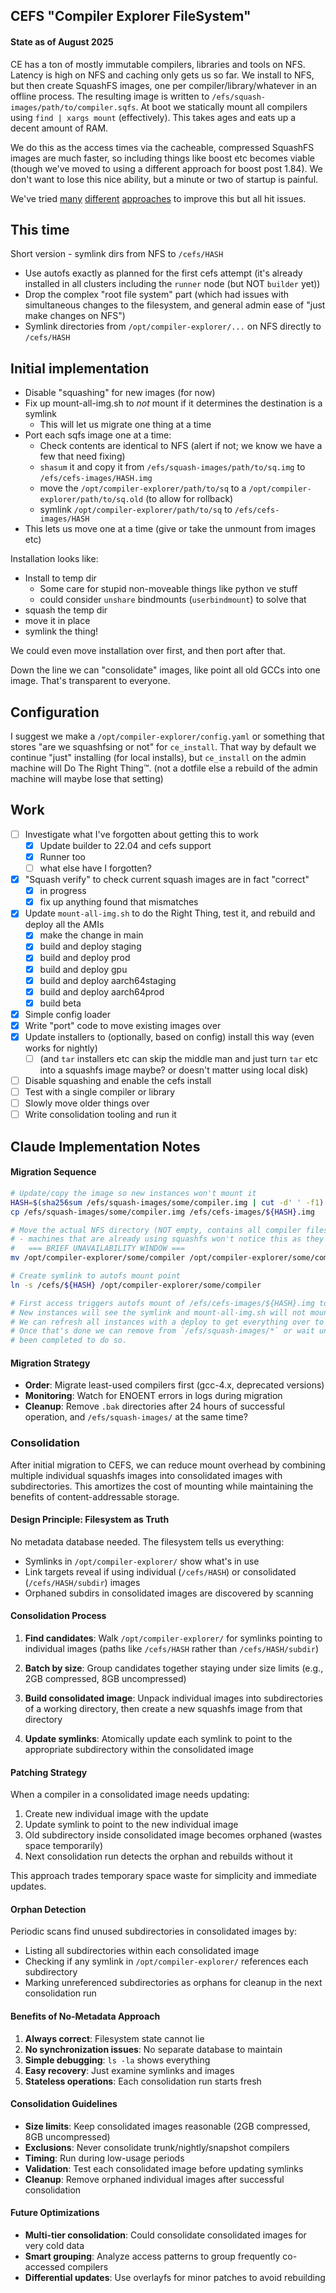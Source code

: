 ## CEFS "Compiler Explorer FileSystem"

#### State as of August 2025

CE has a ton of mostly immutable compilers, libraries and tools on NFS. Latency is high on NFS and caching only gets us so far. We install to NFS, but then create SquashFS images, one per compiler/library/whatever in an offline process. The resulting image is written to `/efs/squash-images/path/to/compiler.sqfs`. At boot we statically mount all compilers using `find | xargs mount` (effectively). This takes ages and eats up a decent amount of RAM.

We do this as the access times via the cacheable, compressed SquashFS images are much faster, so including things like boost etc becomes viable (though we've moved to using a different approach for boost post 1.84). We don't want to lose this nice ability, but a minute or two of startup is painful.

We've tried [many](https://github.com/compiler-explorer/cefs) [different](https://github.com/compiler-explorer/infra/pull/798) [approaches](https://github.com/compiler-explorer/infra/pull/1741) to improve this but all hit issues.

## This time

Short version - symlink dirs from NFS to `/cefs/HASH`

- Use autofs exactly as planned for the first cefs attempt (it's already installed in all clusters including the `runner` node (but NOT `builder` yet))
- Drop the complex "root file system" part (which had issues with simultaneous changes to the filesystem, and general admin ease of "just make changes on NFS")
- Symlink directories from `/opt/compiler-explorer/...` on NFS directly to `/cefs/HASH`

## Initial implementation

- Disable "squashing" for new images (for now)
- Fix up mount-all-img.sh to _not_ mount if it determines the destination is a symlink
  - This will let us migrate one thing at a time
- Port each sqfs image one at a time:
  - Check contents are identical to NFS (alert if not; we know we have a few that need fixing)
  - `shasum` it and copy it from `/efs/squash-images/path/to/sq.img` to `/efs/cefs-images/HASH.img`
  - move the `/opt/compiler-explorer/path/to/sq` to a `/opt/compiler-explorer/path/to/sq.old` (to allow for rollback)
  - symlink `/opt/compiler-explorer/path/to/sq` to `/efs/cefs-images/HASH`
- This lets us move one at a time (give or take the unmount from images etc)

Installation looks like:

- Install to temp dir
  - Some care for stupid non-moveable things like python ve stuff
  - could consider `unshare` bindmounts (`userbindmount`) to solve that
- squash the temp dir
- move it in place
- symlink the thing!

We could even move installation over first, and then port after that.

Down the line we can "consolidate" images, like point all old GCCs into one image. That's transparent to everyone.

## Configuration

I suggest we make a `/opt/compiler-explorer/config.yaml` or something that stores "are we squashfsing or not" for `ce_install`. That way by default we continue "just" installing (for local installs), but `ce_install` on the admin machine will Do The Right Thing™. (not a dotfile else a rebuild of the admin machine will maybe lose that setting)

## Work

- [ ] Investigate what I've forgotten about getting this to work
  - [x] Update builder to 22.04 and cefs support
  - [x] Runner too
  - [ ] what else have I forgotten?
- [x] "Squash verify" to check current squash images are in fact "correct"
  - [x] in progress
  - [x] fix up anything found that mismatches
- [x] Update `mount-all-img.sh` to do the Right Thing, test it, and rebuild and deploy all the AMIs
  - [x] make the change in main
  - [x] build and deploy staging
  - [x] build and deploy prod
  - [x] build and deploy gpu
  - [x] build and deploy aarch64staging
  - [x] build and deploy aarch64prod
  - [x] build beta
- [x] Simple config loader
- [x] Write "port" code to move existing images over
- [x] Update installers to (optionally, based on config) install this way (even works for nightly)
  - [ ] (and `tar` installers etc can skip the middle man and just turn `tar` etc into a squashfs image maybe? or doesn't matter using local disk)
- [ ] Disable squashing and enable the cefs install
- [ ] Test with a single compiler or library
- [ ] Slowly move older things over
- [ ] Write consolidation tooling and run it

## Claude Implementation Notes

#### Migration Sequence


```bash
# Update/copy the image so new instances won't mount it
HASH=$(sha256sum /efs/squash-images/some/compiler.img | cut -d' ' -f1)
cp /efs/squash-images/some/compiler.img /efs/cefs-images/${HASH}.img

# Move the actual NFS directory (NOT empty, contains all compiler files)
# - machines that are already using squashfs won't notice this as they have mounted over this
#   === BRIEF UNAVAILABILITY WINDOW ===
mv /opt/compiler-explorer/some/compiler /opt/compiler-explorer/some/compiler.bak

# Create symlink to autofs mount point
ln -s /cefs/${HASH} /opt/compiler-explorer/some/compiler

# First access triggers autofs mount of /efs/cefs-images/${HASH}.img to /cefs/${HASH}
# New instances will see the symlink and mount-all-img.sh will not mount, preferring the symlink
# We can refresh all instances with a deploy to get everything over to using the symlink
# Once that's done we can remove from `/efs/squash-images/*` or wait until all migration has
# been completed to do so.

```

#### Migration Strategy

- **Order**: Migrate least-used compilers first (gcc-4.x, deprecated versions)
- **Monitoring**: Watch for ENOENT errors in logs during migration
- **Cleanup**: Remove `.bak` directories after 24 hours of successful operation, and `/efs/squash-images/` at the same time?

### Consolidation

After initial migration to CEFS, we can reduce mount overhead by combining multiple individual squashfs images into consolidated images with subdirectories. This amortizes the cost of mounting while maintaining the benefits of content-addressable storage.

#### Design Principle: Filesystem as Truth

No metadata database needed. The filesystem tells us everything:
- Symlinks in `/opt/compiler-explorer/` show what's in use
- Link targets reveal if using individual (`/cefs/HASH`) or consolidated (`/cefs/HASH/subdir`) images
- Orphaned subdirs in consolidated images are discovered by scanning

#### Consolidation Process

1. **Find candidates**: Walk `/opt/compiler-explorer/` for symlinks pointing to individual images (paths like `/cefs/HASH` rather than `/cefs/HASH/subdir`)

2. **Batch by size**: Group candidates together staying under size limits (e.g., 2GB compressed, 8GB uncompressed)

3. **Build consolidated image**: Unpack individual images into subdirectories of a working directory, then create a new squashfs image from that directory

4. **Update symlinks**: Atomically update each symlink to point to the appropriate subdirectory within the consolidated image

#### Patching Strategy

When a compiler in a consolidated image needs updating:

1. Create new individual image with the update
2. Update symlink to point to the new individual image
3. Old subdirectory inside consolidated image becomes orphaned (wastes space temporarily)
4. Next consolidation run detects the orphan and rebuilds without it

This approach trades temporary space waste for simplicity and immediate updates.

#### Orphan Detection

Periodic scans find unused subdirectories in consolidated images by:
- Listing all subdirectories within each consolidated image
- Checking if any symlink in `/opt/compiler-explorer/` references each subdirectory
- Marking unreferenced subdirectories as orphans for cleanup in the next consolidation run

#### Benefits of No-Metadata Approach

1. **Always correct**: Filesystem state cannot lie
2. **No synchronization issues**: No separate database to maintain
3. **Simple debugging**: `ls -la` shows everything
4. **Easy recovery**: Just examine symlinks and images
5. **Stateless operations**: Each consolidation run starts fresh

#### Consolidation Guidelines

- **Size limits**: Keep consolidated images reasonable (2GB compressed, 8GB uncompressed)
- **Exclusions**: Never consolidate trunk/nightly/snapshot compilers
- **Timing**: Run during low-usage periods
- **Validation**: Test each consolidated image before updating symlinks
- **Cleanup**: Remove orphaned individual images after successful consolidation

#### Future Optimizations

- **Multi-tier consolidation**: Could consolidate consolidated images for very cold data
- **Smart grouping**: Analyze access patterns to group frequently co-accessed compilers
- **Differential updates**: Use overlayfs for minor patches to avoid rebuilding
